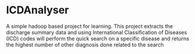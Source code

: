 ICDAnalyser
===========

A simple hadoop based project for learning. This project extracts the discharge summary data and using International Classification of Diseases (ICD) codes will perform the quick search on a specific disease and returns the highest number of other diagnosis done related to the search
